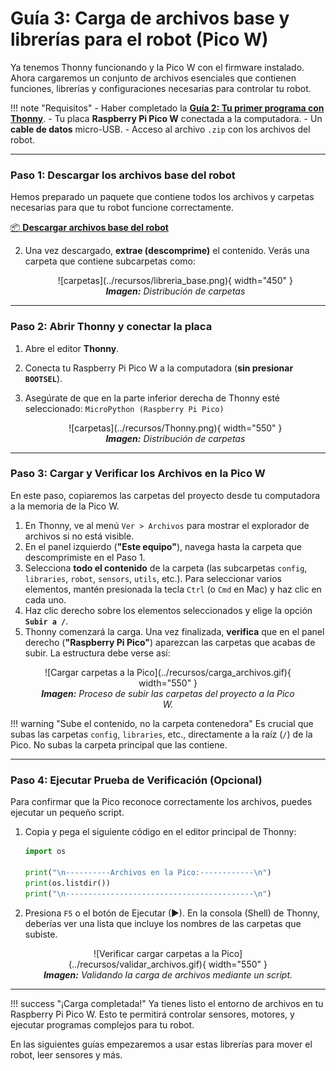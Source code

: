 # Guía 3: Carga de archivos base y librerías para el robot (Pico W)

Ya tenemos Thonny funcionando y la Pico W con el firmware instalado. Ahora cargaremos un conjunto de archivos esenciales que contienen funciones, librerías y configuraciones necesarias para controlar tu robot.

!!! note "Requisitos"
    - Haber completado la **[Guía 2: Tu primer programa con Thonny](thony_guide.md)**.
    - Tu placa **Raspberry Pi Pico W** conectada a la computadora.
    - Un **cable de datos** micro-USB.
    - Acceso al archivo `.zip` con los archivos del robot.

---

### Paso 1: Descargar los archivos base del robot

Hemos preparado un paquete que contiene todos los archivos y carpetas necesarias para que tu robot funcione correctamente.

<a href="/robotic-kit-docs/firmware/Software_Pico-2025-2_V2.zip" download>
  📦 <strong>Descargar archivos base del robot</strong>
</a>





2.  Una vez descargado, **extrae (descomprime)** el contenido. Verás una carpeta que contiene subcarpetas como:
    <figure markdown="span" align="center">
       ![carpetas](../recursos/libreria_base.png){ width="450" }
       <figcaption><em><strong>Imagen:</strong> Distribución de carpetas</em></figcaption>
    </figure>

---

### Paso 2: Abrir Thonny y conectar la placa

1.  Abre el editor **Thonny**.
2.  Conecta tu Raspberry Pi Pico W a la computadora (**sin presionar `BOOTSEL`**).
3.  Asegúrate de que en la parte inferior derecha de Thonny esté seleccionado:
    `MicroPython (Raspberry Pi Pico)`

    <figure markdown="span" align="center">
       ![carpetas](../recursos/Thonny.png){ width="550" }
       <figcaption><em><strong>Imagen:</strong> Distribución de carpetas</em></figcaption>
    </figure>

---

### Paso 3: Cargar y Verificar los Archivos en la Pico W

En este paso, copiaremos las carpetas del proyecto desde tu computadora a la memoria de la Pico W.

1.  En Thonny, ve al menú `Ver > Archivos` para mostrar el explorador de archivos si no está visible.
2.  En el panel izquierdo (**"Este equipo"**), navega hasta la carpeta que descomprimiste en el Paso 1.
3.  Selecciona **todo el contenido** de la carpeta (las subcarpetas `config`, `libraries`, `robot`, `sensors`, `utils`, etc.). Para seleccionar varios elementos, mantén presionada la tecla `Ctrl` (o `Cmd` en Mac) y haz clic en cada uno.
4.  Haz clic derecho sobre los elementos seleccionados y elige la opción **`Subir a /`**.
5.  Thonny comenzará la carga. Una vez finalizada, **verifica** que en el panel derecho (**"Raspberry Pi Pico"**) aparezcan las carpetas que acabas de subir. La estructura debe verse así:

<figure markdown="span" align="center">
  ![Cargar carpetas a la Pico](../recursos/carga_archivos.gif){ width="550" }
  <figcaption><em><strong>Imagen:</strong> Proceso de subir las carpetas del proyecto a la Pico W.</em></figcaption>
</figure>

!!! warning "Sube el contenido, no la carpeta contenedora"
    Es crucial que subas las carpetas `config`, `libraries`, etc., directamente a la raíz (`/`) de la Pico. No subas la carpeta principal que las contiene.

---

### Paso 4: Ejecutar Prueba de Verificación (Opcional)

Para confirmar que la Pico reconoce correctamente los archivos, puedes ejecutar un pequeño script.

1.  Copia y pega el siguiente código en el editor principal de Thonny:

    ```{.py .copy}
    import os

    print("\n----------Archivos en la Pico:------------\n")
    print(os.listdir())
    print("\n------------------------------------------\n")
    ```

2.  Presiona `F5` o el botón de Ejecutar (▶). En la consola (Shell) de Thonny, deberías ver una lista que incluye los nombres de las carpetas que subiste.

<figure markdown="span" align="center">
  ![Verificar cargar carpetas a la Pico](../recursos/validar_archivos.gif){ width="550" }
  <figcaption><em><strong>Imagen:</strong> Validando la carga de archivos mediante un script.</em></figcaption>
</figure>

---

!!! success "¡Carga completada!"
    Ya tienes listo el entorno de archivos en tu Raspberry Pi Pico W. Esto te permitirá controlar sensores, motores, y ejecutar programas complejos para tu robot.

En las siguientes guías empezaremos a usar estas librerías para mover el robot, leer sensores y más.
